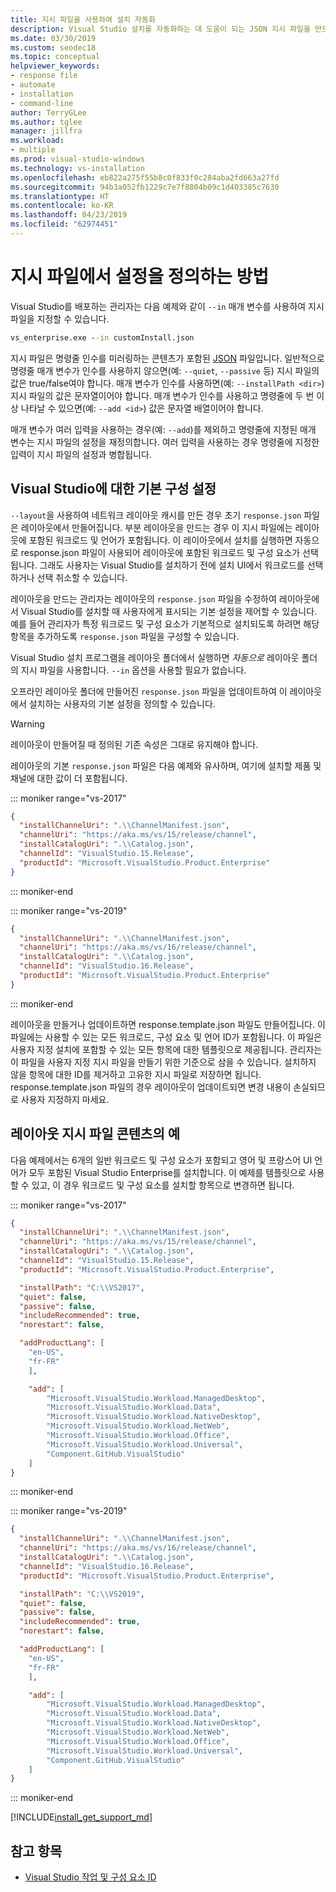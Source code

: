 ```yaml
---
title: 지시 파일을 사용하여 설치 자동화
description: Visual Studio 설치를 자동화하는 데 도움이 되는 JSON 지시 파일을 만드는 방법을 알아봅니다.
ms.date: 03/30/2019
ms.custom: seodec18
ms.topic: conceptual
helpviewer_keywords:
- response file
- automate
- installation
- command-line
author: TerryGLee
ms.author: tglee
manager: jillfra
ms.workload:
- multiple
ms.prod: visual-studio-windows
ms.technology: vs-installation
ms.openlocfilehash: eb822a275f55b8c0f833f0c284aba2fd663a27fd
ms.sourcegitcommit: 94b3a052fb1229c7e7f8804b09c1d403385c7630
ms.translationtype: HT
ms.contentlocale: ko-KR
ms.lasthandoff: 04/23/2019
ms.locfileid: "62974451"
---
```

# <a name="how-to-define-settings-in-a-response-file"></a>지시 파일에서 설정을 정의하는 방법

Visual Studio를 배포하는 관리자는 다음 예제와 같이 `--in` 매개 변수를 사용하여 지시 파일을 지정할 수 있습니다.

```cmd
vs_enterprise.exe --in customInstall.json
```

지시 파일은 명령줄 인수를 미러링하는 콘텐츠가 포함된 [JSON](http://json-schema.org/) 파일입니다.  일반적으로 명령줄 매개 변수가 인수를 사용하지 않으면(예: `--quiet`, `--passive` 등) 지시 파일의 값은 true/false여야 합니다.  매개 변수가 인수를 사용하면(예: `--installPath <dir>`) 지시 파일의 값은 문자열이어야 합니다.  매개 변수가 인수를 사용하고 명령줄에 두 번 이상 나타날 수 있으면(예: `--add <id>`) 값은 문자열 배열이어야 합니다.

매개 변수가 여러 입력을 사용하는 경우(예: `--add`)를 제외하고 명령줄에 지정된 매개 변수는 지시 파일의 설정을 재정의합니다. 여러 입력을 사용하는 경우 명령줄에 지정한 입력이 지시 파일의 설정과 병합됩니다.

## <a name="setting-a-default-configuration-for-visual-studio"></a>Visual Studio에 대한 기본 구성 설정

`--layout`을 사용하여 네트워크 레이아웃 캐시를 만든 경우 초기 `response.json` 파일은 레이아웃에서 만들어집니다. 부분 레이아웃을 만드는 경우 이 지시 파일에는 레이아웃에 포함된 워크로드 및 언어가 포함됩니다.  이 레이아웃에서 설치를 실행하면 자동으로 response.json 파일이 사용되어 레이아웃에 포함된 워크로드 및 구성 요소가 선택됩니다.  그래도 사용자는 Visual Studio를 설치하기 전에 설치 UI에서 워크로드를 선택하거나 선택 취소할 수 있습니다.

레이아웃을 만드는 관리자는 레이아웃의 `response.json` 파일을 수정하여 레이아웃에서 Visual Studio를 설치할 때 사용자에게 표시되는 기본 설정을 제어할 수 있습니다.  예를 들어 관리자가 특정 워크로드 및 구성 요소가 기본적으로 설치되도록 하려면 해당 항목을 추가하도록 `response.json` 파일을 구성할 수 있습니다.

Visual Studio 설치 프로그램을 레이아웃 폴더에서 실행하면 _자동으로_ 레이아웃 폴더의 지시 파일을 사용합니다.  `--in` 옵션을 사용할 필요가 없습니다.

오프라인 레이아웃 폴더에 만들어진 `response.json` 파일을 업데이트하여 이 레이아웃에서 설치하는 사용자의 기본 설정을 정의할 수 있습니다.

> [!WARNING]
> 레이아웃이 만들어질 때 정의된 기존 속성은 그대로 유지해야 합니다.

레이아웃의 기본 `response.json` 파일은 다음 예제와 유사하며, 여기에 설치할 제품 및 채널에 대한 값이 더 포함됩니다.

::: moniker range="vs-2017"

```json
{
  "installChannelUri": ".\\ChannelManifest.json",
  "channelUri": "https://aka.ms/vs/15/release/channel",
  "installCatalogUri": ".\\Catalog.json",
  "channelId": "VisualStudio.15.Release",
  "productId": "Microsoft.VisualStudio.Product.Enterprise"
}
```

::: moniker-end

::: moniker range="vs-2019"

```json
{
  "installChannelUri": ".\\ChannelManifest.json",
  "channelUri": "https://aka.ms/vs/16/release/channel",
  "installCatalogUri": ".\\Catalog.json",
  "channelId": "VisualStudio.16.Release",
  "productId": "Microsoft.VisualStudio.Product.Enterprise"
}
```

::: moniker-end

레이아웃을 만들거나 업데이트하면 response.template.json 파일도 만들어집니다.  이 파일에는 사용할 수 있는 모든 워크로드, 구성 요소 및 언어 ID가 포함됩니다.  이 파일은 사용자 지정 설치에 포함할 수 있는 모든 항목에 대한 템플릿으로 제공됩니다.  관리자는 이 파일을 사용자 지정 지시 파일을 만들기 위한 기준으로 삼을 수 있습니다.  설치하지 않을 항목에 대한 ID를 제거하고 고유한 지시 파일로 저장하면 됩니다.  response.template.json 파일의 경우 레이아웃이 업데이트되면 변경 내용이 손실되므로 사용자 지정하지 마세요.

## <a name="example-layout-response-file-content"></a>레이아웃 지시 파일 콘텐츠의 예

다음 예제에서는 6개의 일반 워크로드 및 구성 요소가 포함되고 영어 및 프랑스어 UI 언어가 모두 포함된 Visual Studio Enterprise를 설치합니다. 이 예제를 템플릿으로 사용할 수 있고, 이 경우 워크로드 및 구성 요소를 설치할 항목으로 변경하면 됩니다.

::: moniker range="vs-2017"

```json
{
  "installChannelUri": ".\\ChannelManifest.json",
  "channelUri": "https://aka.ms/vs/15/release/channel",
  "installCatalogUri": ".\\Catalog.json",
  "channelId": "VisualStudio.15.Release",
  "productId": "Microsoft.VisualStudio.Product.Enterprise",

  "installPath": "C:\\VS2017",
  "quiet": false,
  "passive": false,
  "includeRecommended": true,
  "norestart": false,

  "addProductLang": [
    "en-US",
    "fr-FR"
    ],

    "add": [
        "Microsoft.VisualStudio.Workload.ManagedDesktop",
        "Microsoft.VisualStudio.Workload.Data",
        "Microsoft.VisualStudio.Workload.NativeDesktop",
        "Microsoft.VisualStudio.Workload.NetWeb",
        "Microsoft.VisualStudio.Workload.Office",
        "Microsoft.VisualStudio.Workload.Universal",
        "Component.GitHub.VisualStudio"
    ]
}
```

::: moniker-end

::: moniker range="vs-2019"

```json
{
  "installChannelUri": ".\\ChannelManifest.json",
  "channelUri": "https://aka.ms/vs/16/release/channel",
  "installCatalogUri": ".\\Catalog.json",
  "channelId": "VisualStudio.16.Release",
  "productId": "Microsoft.VisualStudio.Product.Enterprise",

  "installPath": "C:\\VS2019",
  "quiet": false,
  "passive": false,
  "includeRecommended": true,
  "norestart": false,

  "addProductLang": [
    "en-US",
    "fr-FR"
    ],

    "add": [
        "Microsoft.VisualStudio.Workload.ManagedDesktop",
        "Microsoft.VisualStudio.Workload.Data",
        "Microsoft.VisualStudio.Workload.NativeDesktop",
        "Microsoft.VisualStudio.Workload.NetWeb",
        "Microsoft.VisualStudio.Workload.Office",
        "Microsoft.VisualStudio.Workload.Universal",
        "Component.GitHub.VisualStudio"
    ]
}
```

::: moniker-end

[!INCLUDE[install_get_support_md](includes/install_get_support_md.md)]

## <a name="see-also"></a>참고 항목

* [Visual Studio 작업 및 구성 요소 ID](workload-and-component-ids.md)
